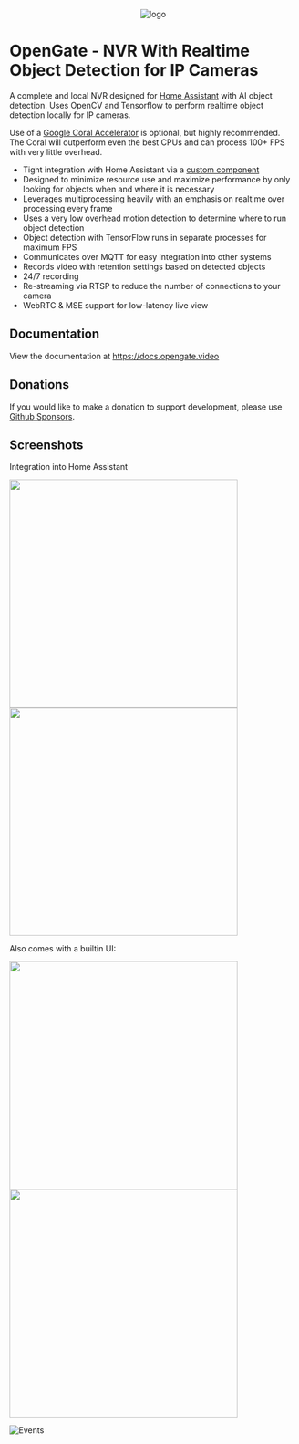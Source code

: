 <p align="center">
  <img align="center" alt="logo" src="docs/static/img/opengate.png">
</p>

# OpenGate - NVR With Realtime Object Detection for IP Cameras

A complete and local NVR designed for [Home Assistant](https://www.home-assistant.io) with AI object detection. Uses OpenCV and Tensorflow to perform realtime object detection locally for IP cameras.

Use of a [Google Coral Accelerator](https://coral.ai/products/) is optional, but highly recommended. The Coral will outperform even the best CPUs and can process 100+ FPS with very little overhead.

- Tight integration with Home Assistant via a [custom component](https://github.com/blakeblackshear/opengate-hass-integration)
- Designed to minimize resource use and maximize performance by only looking for objects when and where it is necessary
- Leverages multiprocessing heavily with an emphasis on realtime over processing every frame
- Uses a very low overhead motion detection to determine where to run object detection
- Object detection with TensorFlow runs in separate processes for maximum FPS
- Communicates over MQTT for easy integration into other systems
- Records video with retention settings based on detected objects
- 24/7 recording
- Re-streaming via RTSP to reduce the number of connections to your camera
- WebRTC & MSE support for low-latency live view

## Documentation

View the documentation at https://docs.opengate.video

## Donations

If you would like to make a donation to support development, please use [Github Sponsors](https://github.com/sponsors/blakeblackshear).

## Screenshots

Integration into Home Assistant

<div>
<a href="docs/static/img/media_browser.png"><img src="docs/static/img/media_browser.png" height=400></a>
<a href="docs/static/img/notification.png"><img src="docs/static/img/notification.png" height=400></a>
</div>

Also comes with a builtin UI:

<div>
<a href="docs/static/img/home-ui.png"><img src="docs/static/img/home-ui.png" height=400></a>
<a href="docs/static/img/camera-ui.png"><img src="docs/static/img/camera-ui.png" height=400></a>
</div>

![Events](docs/static/img/events-ui.png)

